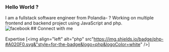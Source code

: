 ### Hello World ?
I am a fullstack software engineer from Polandia- ? Working on multiple frontend and backend project using JavaScript and php.
<br>## Connect with me[<img align="left" alt="facebook" src="https://img.shields.io/badge/facebook-%231877F2.svg?&style=for-the-badge&logo=facebook&logoColor=white" />](https://www.facebook.com)<br>
<br> Expertise
[<img align="left" alt="php" src"https://img.shields.io/badge/php-#A020F0.svg&"style=for-the-badge&logo=php&logoColor=white" />]
<br>
<br>
